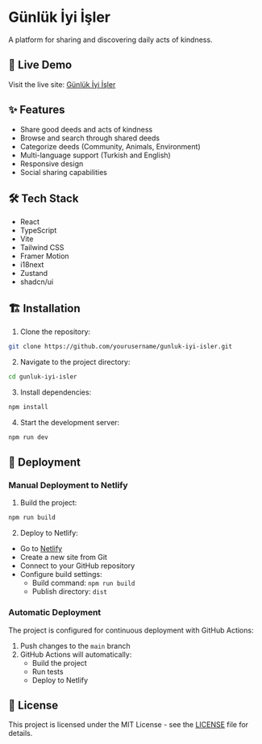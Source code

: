 # Günlük İyi İşler

A platform for sharing and discovering daily acts of kindness.

## 🚀 Live Demo

Visit the live site: [Günlük İyi İşler](https://gunluk-iyi-isler.netlify.app)

## ✨ Features

- Share good deeds and acts of kindness
- Browse and search through shared deeds
- Categorize deeds (Community, Animals, Environment)
- Multi-language support (Turkish and English)
- Responsive design
- Social sharing capabilities

## 🛠️ Tech Stack

- React
- TypeScript
- Vite
- Tailwind CSS
- Framer Motion
- i18next
- Zustand
- shadcn/ui

## 🏗️ Installation

1. Clone the repository:
```bash
git clone https://github.com/yourusername/gunluk-iyi-isler.git
```

2. Navigate to the project directory:
```bash
cd gunluk-iyi-isler
```

3. Install dependencies:
```bash
npm install
```

4. Start the development server:
```bash
npm run dev
```

## 🚀 Deployment

### Manual Deployment to Netlify

1. Build the project:
```bash
npm run build
```

2. Deploy to Netlify:
- Go to [Netlify](https://app.netlify.com)
- Create a new site from Git
- Connect to your GitHub repository
- Configure build settings:
  - Build command: `npm run build`
  - Publish directory: `dist`

### Automatic Deployment

The project is configured for continuous deployment with GitHub Actions:
1. Push changes to the `main` branch
2. GitHub Actions will automatically:
   - Build the project
   - Run tests
   - Deploy to Netlify

## 📝 License

This project is licensed under the MIT License - see the [LICENSE](LICENSE) file for details.
